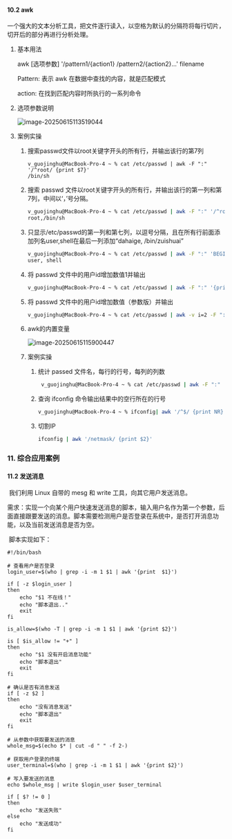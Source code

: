 #### 10.2 awk

​	一个强大的文本分析工具，把文件逐行读入，以空格为默认的分隔符将每行切片，切开后的部分再进行分析处理。

1. 基本用法

   awk [选项参数] '/pattern1/{action1} /pattern2/{action2}...' filename

   Pattern: 表示 awk 在数据中查找的内容，就是匹配模式

   action: 在找到匹配内容时所执行的一系列命令

2. 选项参数说明

   ![image-20250615113519044](https://picpoahu.oss-cn-chengdu.aliyuncs.com/images/image-20250615113519044.png)

3. 案例实操

   1. 搜索passwd文件以root关键字开头的所有行，并输出该行的第7列

      ```shell
      v_guojinghu@MacBook-Pro-4 ~ % cat /etc/passwd | awk -F ":" '/^root/ {print $7}' 
      /bin/sh
      ```

   2. 搜索 passwd 文件以root关键字开头的所有行，并输出该行的第一列和第7列，中间以‘，’号分隔。

      ```sh
      v_guojinghu@MacBook-Pro-4 ~ % cat /etc/passwd | awk -F ":" '/^root/ {print $1","$7}' 
      root,/bin/sh
      ```

   3. 只显示/etc/passwd的第一列和第七列，以逗号分隔，且在所有行前面添加列名user,shell在最后一列添加“dahaige, /bin/zuishuai”

      ```sh
      v_guojinghu@MacBook-Pro-4 ~ % cat /etc/passwd | awk -F ":" 'BEGIN{print "user, shell"}{print $1""$7} END{print "end of file"}' 
      user, shell
      ```

   4. 将 passwd 文件中的用户id增加数值1并输出

      ```sh
      v_guojinghu@MacBook-Pro-4 ~ % cat /etc/passwd | awk -F ":" '{print $3+1}' 
      ```

   5. 将 passwd 文件中的用户id增加数值（参数版）并输出

      ```sh
      v_guojinghu@MacBook-Pro-4 ~ % cat /etc/passwd | awk -v i=2 -F ":" '{print $3+i}' 
      ```

   6. awk的内置变量

      ![image-20250615115900447](https://picpoahu.oss-cn-chengdu.aliyuncs.com/images/image-20250615115900447.png)

   7. 案例实操

      1. 统计 passed 文件名，每行的行号，每列的列数

         ``` sh
          v_guojinghu@MacBook-Pro-4 ~ % cat /etc/passwd | awk -F ":" '{print "文件名： "FILENAME" 行号："NR" 列数："NF""}' 
         ```

      2. 查询 ifconfig 命令输出结果中的空行所在的行号

         ```sh
         v_guojinghu@MacBook-Pro-4 ~ % ifconfig| awk '/^$/ {print NR}'
         ```

      3. 切割IP

         ```sh
         ifconfig | awk '/netmask/ {print $2}' 
         ```

### 11. 综合应用案例

#### 11.2 发送消息

​	我们利用 Linux 自带的 mesg 和 write 工具，向其它用户发送消息。

​	需求：实现一个向某个用户快速发送消息的脚本，输入用户名作为第一个参数，后面直接跟要发送的消息。脚本需要检测用户是否登录在系统中，是否打开消息功能，以及当前发送消息是否为空。

​	脚本实现如下：

```shell
#!/bin/bash

# 查看用户是否登录
login_user=$(who | grep -i -m 1 $1 | awk '{print  $1}')

if [ -z $login_user ]
then
	echo "$1 不在线！"
	echo "脚本退出.."
	exit
fi

is_allow=$(who -T | grep -i -m 1 $1 | awk '{print $2}')

is [ $is_allow != "+" ]
then
	echo "$1 没有开启消息功能"
	echo "脚本退出"
	exit
fi

# 确认是否有消息发送
if [ -z $2 ]
then	
	echo "没有消息发送"
	echo "脚本退出"
	exit
fi

# 从参数中获取要发送的消息
whole_msg=$(echo $* | cut -d " " -f 2-)

# 获取用户登录的终端
user_terminal=$(who | grep -i -m 1 $1 | awk '{print $2}')

# 写入要发送的消息
echo $whole_msg | write $login_user $user_terminal

if [ $? != 0 ]
then 
	echo "发送失败"
else
	echo "发送成功"
fi

```

